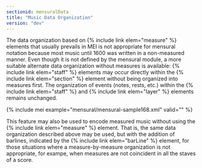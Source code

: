 ```yaml
---
sectionid: mensuralData
title: "Music Data Organization"
version: "dev"
---
```


The data organization based on {% include link elem="measure" %} elements that usually prevails in MEI is not appropriate for mensural notation because most music until 1600 was written in a non-measured manner. Even though it is not defined by the mensural module, a more suitable alternate data organization without measures is available: {% include link elem="staff" %} elements may occur directly within the {% include link elem="section" %} element without being organized into measures first. The organization of events (notes, rests, etc.) within the {% include link elem="staff" %} and {% include link elem="layer" %} elements remains unchanged.

{% include mei example="mensural/mensural-sample168.xml" valid="" %}

This feature may also be used to encode measured music without using the {% include link elem="measure" %} element. That is, the same data organization described above may be used, but with the addition of barlines, indicated by the {% include link elem="barLine" %} element, for those situations where a measure-by-measure organization is not appropriate, for exampe, when measures are not coincident in all the staves of a score.
